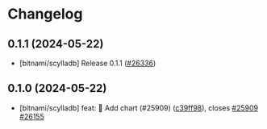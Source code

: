 # Changelog

## 0.1.1 (2024-05-22)

* [bitnami/scylladb] Release 0.1.1 ([#26336](https://github.com/bitnami/charts/pull/26336))

## 0.1.0 (2024-05-22)

* [bitnami/scylladb] feat: :tada: Add chart (#25909) ([c39ff98](https://github.com/bitnami/charts/commit/c39ff9890b8b8725c7dc879b668d68a6d24b882a)), closes [#25909](https://github.com/bitnami/charts/issues/25909) [#26155](https://github.com/bitnami/charts/issues/26155)
